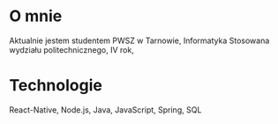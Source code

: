 
# O mnie

 Aktualnie jestem studentem PWSZ w Tarnowie, 
 Informatyka Stosowana wydziału politechnicznego,
 IV rok,

# Technologie

React-Native, Node.js, Java, JavaScript, Spring, SQL 
